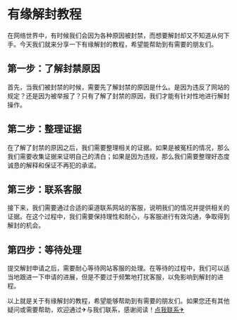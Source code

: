 # 有缘解封教程

在网络世界中，有时候我们会因为各种原因被封禁，而想要解封却又不知道从何下手。今天我们就来分享一下有缘解封的教程，希望能帮助到有需要的朋友们。

## 第一步：了解封禁原因

首先，当我们被封禁的时候，需要先了解封禁的原因是什么。是因为违反了网站的规定？还是因为被举报了？只有了解了封禁的原因，我们才能有针对性地进行解封操作。

## 第二步：整理证据

在了解了封禁的原因之后，我们需要整理相关的证据。如果是被冤枉的情况，那么我们需要收集证据来证明自己的清白；如果是因为违规，那么我们需要整理好态度诚恳的解释和保证不再犯的承诺。

## 第三步：联系客服

接下来，我们需要通过合适的渠道联系网站的客服，说明我们的情况并提供相关的证据。在这个过程中，我们需要保持理性和耐心，与客服进行有效沟通，争取得到解封的机会。

## 第四步：等待处理

提交解封申请之后，需要耐心等待网站客服的处理。在等待的过程中，我们可以适当地跟进一下申请的进展，但是不要过于频繁地打扰客服，以免影响到解封的进程。

以上就是关于有缘解封的教程，希望能够帮助到有需要的朋友们。如果您还有其他疑问或需要帮助，欢迎通过✈与我们联系，感谢阅读！[点我联系✈](https://web.k02.cc)